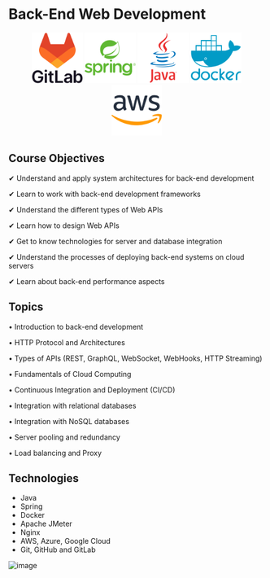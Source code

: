 # Back-End Web Development

<p align="center">
  <img src="https://github.com/devicons/devicon/blob/master/icons/gitlab/gitlab-original-wordmark.svg" width=100>
  <img src="https://github.com/devicons/devicon/blob/master/icons/spring/spring-original-wordmark.svg" width=100>
  <img src="https://github.com/devicons/devicon/blob/master/icons/java/java-original-wordmark.svg" width=100>
  <img src="https://github.com/devicons/devicon/blob/master/icons/docker/docker-plain-wordmark.svg" width=100>
  <img src="https://github.com/devicons/devicon/blob/master/icons/amazonwebservices/amazonwebservices-original-wordmark.svg" width=100>
</p>

## Course Objectives

✔ Understand and apply system architectures for back-end development

✔ Learn to work with back-end development frameworks

✔ Understand the different types of Web APIs

✔ Learn how to design Web APIs

✔ Get to know technologies for server and database integration

✔ Understand the processes of deploying back-end systems on cloud servers

✔ Learn about back-end performance aspects

## Topics

• Introduction to back-end development

• HTTP Protocol and Architectures

• Types of APIs (REST, GraphQL, WebSocket, WebHooks, HTTP Streaming)

• Fundamentals of Cloud Computing

• Continuous Integration and Deployment (CI/CD)

• Integration with relational databases

• Integration with NoSQL databases

• Server pooling and redundancy

• Load balancing and Proxy

## Technologies

- Java
- Spring
- Docker
- Apache JMeter
- Nginx
- AWS, Azure, Google Cloud
- Git, GitHub and GitLab

![image](https://github.com/user-attachments/assets/d4e53e2b-243c-425d-ae50-a6a271d64fc7)
